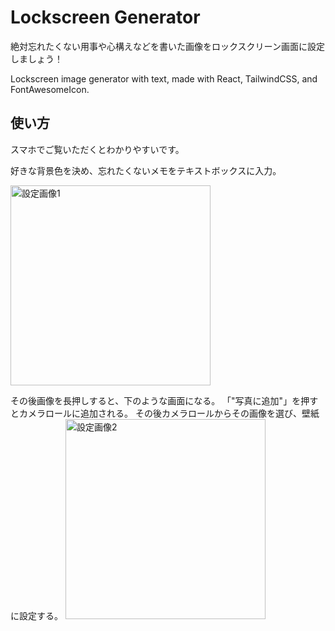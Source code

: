 # Lockscreen Generator

絶対忘れたくない用事や心構えなどを書いた画像をロックスクリーン画面に設定しましょう！

Lockscreen image generator with text, made with React, TailwindCSS, and FontAwesomeIcon.

## 使い方

スマホでご覧いただくとわかりやすいです。

好きな背景色を決め、忘れたくないメモをテキストボックスに入力。

<img src="https://user-images.githubusercontent.com/54469054/147715527-f2d0ef4a-1172-47bd-8a19-d0749029fedc.jpg" width="320px" alt="設定画像1">

その後画像を長押しすると、下のような画面になる。
「"写真に追加"」を押すとカメラロールに追加される。
その後カメラロールからその画像を選び、壁紙に設定する。
<img src="https://user-images.githubusercontent.com/54469054/147715523-59ce24e9-5feb-4ea1-935b-e940bae7a131.jpg" width="320px" alt="設定画像2">
